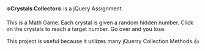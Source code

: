 :snowflake:**Crystals Collector**:snowflake: is a jQuery Assignment. 

This is a Math Game. Each crystal is given a random hidden number. 
Click on the crystals to reach a target number. Go over and you lose.

This project is useful because it utilizes many jQuerry Collection Methods.:thumbsup:
